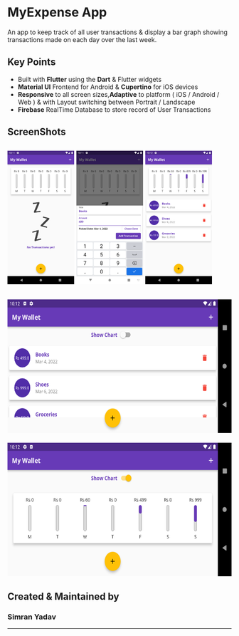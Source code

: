 # MyExpense App

An app to keep track of all user transactions & display a bar graph showing transactions made on each day over the last week.

## Key Points

- Built with **Flutter** using the **Dart** & Flutter widgets
- **Material UI** Frontend for Android & **Cupertino** for iOS devices
- **Responsive** to all screen sizes,**Adaptive** to platform ( iOS / Android / Web ) & with Layout switching between Portrait / Landscape
- **Firebase** RealTime Database to store record of User Transactions

## ScreenShots

<img src="Screenshot_1646584883.png" height="300em" />  <img src="Screenshot_1646584910.png" height="300em" />  <img src="Screenshot_1646584954.png" height="300em" /> <br>
---
<img src="Screenshot_1646584970.png" height="300em" /> <br>
---
<img src="Screenshot_1646584975.png" height="300em" />

## Created & Maintained by

### **Simran Yadav**
---
